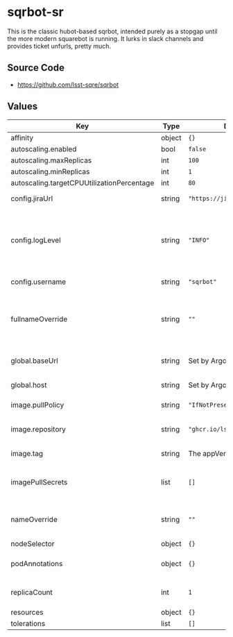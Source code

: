 # sqrbot-sr

This is the classic hubot-based sqrbot, intended purely as a stopgap until the more modern squarebot is running.  It lurks in slack channels and provides ticket unfurls, pretty much.

## Source Code

* <https://github.com/lsst-sqre/sqrbot>

## Values

| Key | Type | Default | Description |
|-----|------|---------|-------------|
| affinity | object | `{}` |  |
| autoscaling.enabled | bool | `false` |  |
| autoscaling.maxReplicas | int | `100` |  |
| autoscaling.minReplicas | int | `1` |  |
| autoscaling.targetCPUUtilizationPercentage | int | `80` |  |
| config.jiraUrl | string | `"https://jira.lsstcorp.org"` | Jira base URL |
| config.logLevel | string | `"INFO"` | Logging level: "DEBUG", "INFO", "WARNING", "ERROR", "CRITICAL" |
| config.username | string | `"sqrbot"` | Hubot username |
| fullnameOverride | string | `""` | Override the full name for resources (includes the release name) |
| global.baseUrl | string | Set by Argo CD | Base URL for the environment |
| global.host | string | Set by Argo CD | Host name for ingress |
| image.pullPolicy | string | `"IfNotPresent"` | Image pull policy |
| image.repository | string | `"ghcr.io/lsst-sqre/sqrbot"` | Squarebot image repository |
| image.tag | string | The appVersion of the chart | Tag of the image |
| imagePullSecrets | list | `[]` | Secret names to use for all Docker pulls |
| nameOverride | string | `""` | Override the base name for resources |
| nodeSelector | object | `{}` |  |
| podAnnotations | object | `{}` | Annotations for API and worker pods |
| replicaCount | int | `1` | Number of API pods to run |
| resources | object | `{}` |  |
| tolerations | list | `[]` |  |
